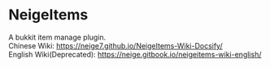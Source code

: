 # NeigeItems

A bukkit item manage plugin.  
Chinese Wiki: https://neige7.github.io/NeigeItems-Wiki-Docsify/  
English Wiki(Deprecated): https://neige.gitbook.io/neigeitems-wiki-english/  
